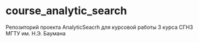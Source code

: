 # course_analytic_search
Репозиторий проекта AnalyticSeacrh для курсовой работы 3 курса СГН3 МГТУ им. Н.Э. Баумана
